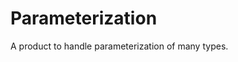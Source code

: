 # Parameterization
A product to handle parameterization of many types.

<!-- Parameterize Passwords -->
<!-- $EightCharactersOneLetterOneNumber = "/^(?=.*[A-Za-z])(?=.*\d)[A-Za-z\d]{8,}$/";
$EightCharactersOneLetterOneNumberOneSpecialCharacter = "/^(?=.*[A-Za-z])(?=.*\d)(?=.*[@$!%*#?&])[A-Za-z\d@$!%*#?&]{8,}$/";
$EightCharactersOneUpperCaseOneLowerCaseOneNumber = "/^(?=.*[a-z])(?=.*[A-Z])(?=.*\d)[a-zA-Z\d]{8,}$/";
$EightCharactersOneUpperCaseOneLowerCaseOneNumberOneSpecialCharacter = "/^(?=.*[a-z])(?=.*[A-Z])(?=.*\d)(?=.*[@$!%*?&])[A-Za-z\d@$!%*?&]{8,}$/";
$EightToTenCharactersOneUpperCaseOneLowerCaseOneNumberOneSpecialCharacter = "/^(?=.*[a-z])(?=.*[A-Z])(?=.*\d)(?=.*[@$!%*?&])[A-Za-z\d@$!%*?&]{8,10}$/"; -->
